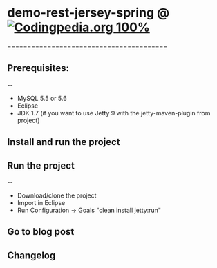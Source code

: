 # demo-rest-jersey-spring @ [![Codingpedia.org 100%](http://img.shields.io/badge/Codingpedia.org-100%25-blue.svg)](http://www.codingpedia.org)
========================================
## Prerequisites:
--
- MySQL 5.5 or 5.6 
- Eclipse
- JDK 1.7 (if you want to use Jetty 9 with the jetty-maven-plugin from project)

## Install and run the project 


## Run the project
--
- Download/clone the project 
- Import in Eclipse 
- Run Configuration -> Goals "clean install jetty:run"

Go to blog post
--

## Changelog
